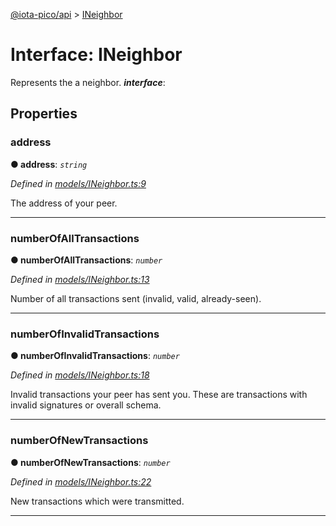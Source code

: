 [@iota-pico/api](../README.md) > [INeighbor](../interfaces/ineighbor.md)



# Interface: INeighbor


Represents the a neighbor.
*__interface__*: 



## Properties
<a id="address"></a>

###  address

**●  address**:  *`string`* 

*Defined in [models/INeighbor.ts:9](https://github.com/iotaeco/iota-pico-api/blob/3249e6a/src/models/INeighbor.ts#L9)*



The address of your peer.




___

<a id="numberofalltransactions"></a>

###  numberOfAllTransactions

**●  numberOfAllTransactions**:  *`number`* 

*Defined in [models/INeighbor.ts:13](https://github.com/iotaeco/iota-pico-api/blob/3249e6a/src/models/INeighbor.ts#L13)*



Number of all transactions sent (invalid, valid, already-seen).




___

<a id="numberofinvalidtransactions"></a>

###  numberOfInvalidTransactions

**●  numberOfInvalidTransactions**:  *`number`* 

*Defined in [models/INeighbor.ts:18](https://github.com/iotaeco/iota-pico-api/blob/3249e6a/src/models/INeighbor.ts#L18)*



Invalid transactions your peer has sent you. These are transactions with invalid signatures or overall schema.




___

<a id="numberofnewtransactions"></a>

###  numberOfNewTransactions

**●  numberOfNewTransactions**:  *`number`* 

*Defined in [models/INeighbor.ts:22](https://github.com/iotaeco/iota-pico-api/blob/3249e6a/src/models/INeighbor.ts#L22)*



New transactions which were transmitted.




___


